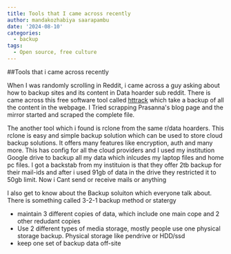 ```yaml
---
title: Tools that I came across recently
author: mandakozhabiya saarapambu
date: '2024-08-10'
categories:
  - backup
tags:
  - Open source, free culture
---
```


##Tools that i came across recently

When I was randomly scrolling in Reddit, i came across a guy asking about how to backup sites and its content in Data hoarder sub reddit. There is came across this free software tool called [httrack](https://www.httrack.com/) which take a backup of all the content in the webpage. I Tried scrapping Prasanna's blog page and the mirror started and scraped the complete file.

The another tool which i found is rclone from the same r/data hoarders. This rclone is easy and simple backup solution which can be used to store cloud backup solutions. It offers many features like encryption, auth and many more. This has config for all the cloud providers and I used my institution Google drive to backup all my data which inlcudes my laptop files and home pc files. I got a backstab from my instituion is that they offer 2tb backup for their mail-ids and after i used 91gb of data in the drive they restricted it to 50gb limit. Now i Cant send or receive mails or anything

I also get to know about the Backup soluiton which everyone talk about. There is something called 3-2-1 backup method or statergy 

- maintain 3 different copies of data, which include one main cope and 2 other redudant copies
- Use 2 different types of media storage, mostly people use one physical storage backup. Physical storage like pendrive or HDD/ssd
- keep one set of backup data off-site